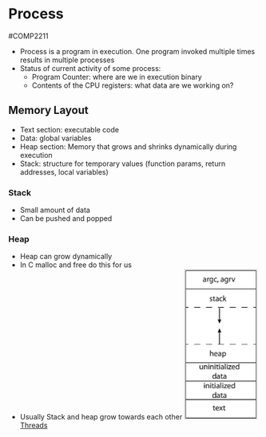# Process
#COMP2211
- Process is a program in execution. One program invoked multiple times results in multiple processes
- Status of current activity of some process:
	- Program Counter: where are we in execution binary
	- Contents of the CPU registers: what data are we working on?
## Memory Layout
- Text section: executable code
- Data: global variables
- Heap section: Memory that grows and shrinks dynamically during execution
- Stack: structure for temporary values (function params, return addresses, local variables)
### Stack
- Small amount of data
- Can be pushed and popped
### Heap
- Heap can grow dynamically
- In C malloc and free do this for us
- Usually Stack and heap grow towards each other
![](Images/Stack_vs_Heap.png)
[Threads](Threads.md)
